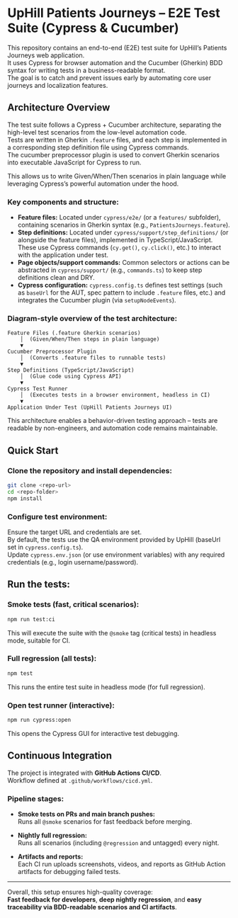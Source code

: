 
# UpHill Patients Journeys – E2E Test Suite (Cypress & Cucumber)

This repository contains an end-to-end (E2E) test suite for UpHill’s Patients Journeys web application.  
It uses Cypress for browser automation and the Cucumber (Gherkin) BDD syntax for writing tests in a business-readable format.  
The goal is to catch and prevent issues early by automating core user journeys and localization features.

## Architecture Overview

The test suite follows a Cypress + Cucumber architecture, separating the high-level test scenarios from the low-level automation code.  
Tests are written in Gherkin `.feature` files, and each step is implemented in a corresponding step definition file using Cypress commands.  
The cucumber preprocessor plugin is used to convert Gherkin scenarios into executable JavaScript for Cypress to run.

This allows us to write Given/When/Then scenarios in plain language while leveraging Cypress’s powerful automation under the hood.

### Key components and structure:

- **Feature files:** Located under `cypress/e2e/` (or a `features/` subfolder), containing scenarios in Gherkin syntax (e.g., `PatientsJourneys.feature`).
- **Step definitions:** Located under `cypress/support/step_definitions/` (or alongside the feature files), implemented in TypeScript/JavaScript. These use Cypress commands (`cy.get()`, `cy.click()`, etc.) to interact with the application under test.
- **Page objects/support commands:** Common selectors or actions can be abstracted in `cypress/support/` (e.g., `commands.ts`) to keep step definitions clean and DRY.
- **Cypress configuration:** `cypress.config.ts` defines test settings (such as `baseUrl` for the AUT, spec pattern to include `.feature` files, etc.) and integrates the Cucumber plugin (via `setupNodeEvents`).

### Diagram-style overview of the test architecture:

```
Feature Files (.feature Gherkin scenarios)
    │  (Given/When/Then steps in plain language)
    ▼
Cucumber Preprocessor Plugin
    │  (Converts .feature files to runnable tests)
    ▼
Step Definitions (TypeScript/JavaScript)
    │  (Glue code using Cypress API)
    ▼
Cypress Test Runner
    │  (Executes tests in a browser environment, headless in CI)
    ▼
Application Under Test (UpHill Patients Journeys UI)
```

This architecture enables a behavior-driven testing approach – tests are readable by non-engineers, and automation code remains maintainable.

## Quick Start

### Clone the repository and install dependencies:

```bash
git clone <repo-url>
cd <repo-folder>
npm install
```

### Configure test environment:

Ensure the target URL and credentials are set.  
By default, the tests use the QA environment provided by UpHill (baseUrl set in `cypress.config.ts`).  
Update `cypress.env.json` (or use environment variables) with any required credentials (e.g., login username/password).

## Run the tests:

### Smoke tests (fast, critical scenarios):

```bash
npm run test:ci
```
This will execute the suite with the `@smoke` tag (critical tests) in headless mode, suitable for CI.

### Full regression (all tests):

```bash
npm test
```
This runs the entire test suite in headless mode (for full regression).

### Open test runner (interactive):

```bash
npm run cypress:open
```
This opens the Cypress GUI for interactive test debugging.

## Continuous Integration

The project is integrated with **GitHub Actions CI/CD**.  
Workflow defined at `.github/workflows/cicd.yml`.

### Pipeline stages:

- **Smoke tests on PRs and main branch pushes:**  
Runs all `@smoke` scenarios for fast feedback before merging.

- **Nightly full regression:**  
Runs all scenarios (including `@regression` and untagged) every night.

- **Artifacts and reports:**  
Each CI run uploads screenshots, videos, and reports as GitHub Action artifacts for debugging failed tests.

---

Overall, this setup ensures high-quality coverage:  
**Fast feedback for developers**, **deep nightly regression**, and **easy traceability via BDD-readable scenarios and CI artifacts**.
